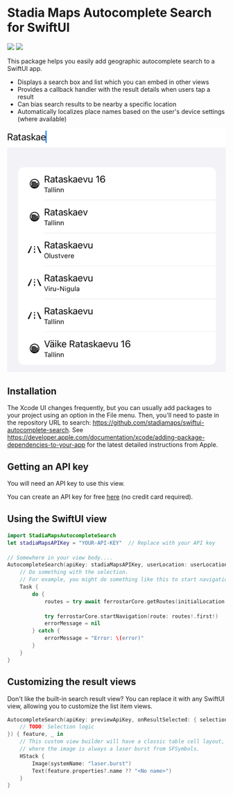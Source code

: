 # Stadia Maps Autocomplete Search for SwiftUI

[![](https://img.shields.io/endpoint?url=https%3A%2F%2Fswiftpackageindex.com%2Fapi%2Fpackages%2Fstadiamaps%2Fswiftui-autocomplete-search%2Fbadge%3Ftype%3Dswift-versions)](https://swiftpackageindex.com/stadiamaps/swiftui-autocomplete-search) [![](https://img.shields.io/endpoint?url=https%3A%2F%2Fswiftpackageindex.com%2Fapi%2Fpackages%2Fstadiamaps%2Fswiftui-autocomplete-search%2Fbadge%3Ftype%3Dplatforms)](https://swiftpackageindex.com/stadiamaps/swiftui-autocomplete-search)

This package helps you easily add geographic autocomplete search to a SwiftUI app. 

* Displays a search box and list which you can embed in other views
* Provides a callback handler with the result details when users tap a result
* Can bias search results to be nearby a specific location
* Automatically localizes place names based on the user's device settings (where available)

![Screenshot](Sources/StadiaMapsAutocompleteSearch/Documentation.docc/screenshot.png)

## Installation

The Xcode UI changes frequently, but you can usually add packages to your project using an option in the File menu.
Then, you'll need to paste in the repository URL to search: https://github.com/stadiamaps/swiftui-autocomplete-search.
See https://developer.apple.com/documentation/xcode/adding-package-dependencies-to-your-app for the latest detailed
instructions from Apple.

## Getting an API key

You will need an API key to use this view.

You can create an API key for free
[here](https://client.stadiamaps.com/signup/?utm_source=github&utm_campaign=sdk_readme&utm_content=swiftui_autocomplete_readme)
(no credit card required).

## Using the SwiftUI view

```swift
import StadiaMapsAutocompleteSearch
let stadiaMapsAPIKey = "YOUR-API-KEY"  // Replace with your API key

// Somewhere in your view body....
AutocompleteSearch(apiKey: stadiaMapsAPIKey, userLocation: userLocation.clLocation) { selection in
    // Do something with the selection.
    // For example, you might do something like this to start navigation in an app using Ferrostar.
    Task {
        do {
            routes = try await ferrostarCore.getRoutes(initialLocation: userLocation, waypoints: [Waypoint(coordinate: GeographicCoordinate(lat: selection.geometry.coordinates[1], lng: selection.geometry.coordinates[0]), kind: .break)])

            try ferrostarCore.startNavigation(route: routes!.first!)
            errorMessage = nil
        } catch {
            errorMessage = "Error: \(error)"
        }
    }
}
```

## Customizing the result views

Don't like the built-in search result view?
You can replace it with any SwiftUI view,
allowing you to customize the list item views.

```swift
AutocompleteSearch(apiKey: previewApiKey, onResultSelected: { selection in
    // TODO: Selection logic
}) { feature, _ in
    // This custom view builder will have a classic table cell layout,
    // where the image is always a laser burst from SFSymbols.
    HStack {
        Image(systemName: "laser.burst")
        Text(feature.properties?.name ?? "<No name>")
    }
}
```
